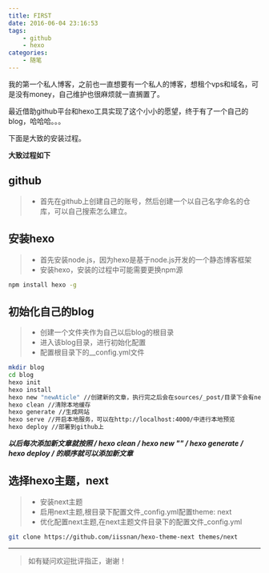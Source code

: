 ```yaml
---
title: FIRST
date: 2016-06-04 23:16:53
tags: 
    - github
    - hexo
categories: 
    - 随笔
---
```

  我的第一个私人博客，之前也一直想要有一个私人的博客，想租个vps和域名，可是没有money，自己维护也很麻烦就一直搁置了。

  最近借助github平台和hexo工具实现了这个小小的愿望，终于有了一个自己的blog，哈哈哈。。。

  下面是大致的安装过程。

<!--more-->

**大致过程如下**

## github
>* 首先在github上创建自己的账号，然后创建一个以自己名字命名的仓库，可以自己搜索怎么建立。

## 安装hexo
>* 首先安装node.js，因为hexo是基于node.js开发的一个静态博客框架
>* 安装hexo，安装的过程中可能需要更换npm源

``` bash
npm install hexo -g
```

## 初始化自己的blog
>* 创建一个文件夹作为自己以后blog的根目录
>* 进入该blog目录，进行初始化配置
>* 配置根目录下的__config.yml文件

``` bash
mkdir blog
cd blog
hexo init
hexo install
hexo new "newAticle" //创建新的文章，执行完之后会在sources/_post/目录下会有newAticle.md文件，打开进行编辑
hexo clean //清除本地缓存
hexo generate //生成网站
hexo serve //开启本地服务，可以在http://localhost:4000/中进行本地预览
hexo deploy //部署到github上
```

***以后每次添加新文章就按照 / hexo clean / hexo new "" / hexo generate / hexo deploy / 的顺序就可以添加新文章***

## 选择hexo主题，next
>* 安装next主题
>* 启用next主题,根目录下配置文件_config.yml配置theme: next
>* 优化配置next主题,在next主题文件目录下的配置文件_config.yml

``` bash
git clone https://github.com/iissnan/hexo-theme-next themes/next
```
---

>如有疑问欢迎批评指正，谢谢！
